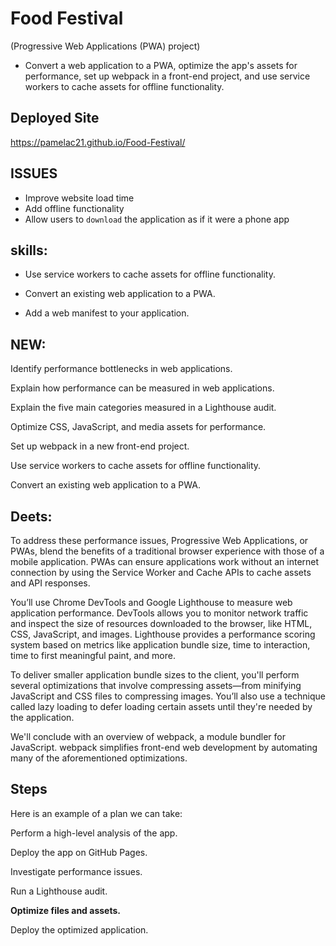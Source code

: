 # Food Festival
(Progressive Web Applications (PWA) project)
* Convert a web application to a PWA, optimize the app's assets for performance, set up webpack in a front-end project, and use service workers to cache assets for offline functionality.

## Deployed Site
https://pamelac21.github.io/Food-Festival/

## ISSUES
* Improve website load time
* Add offline functionality
* Allow users to `download` the application as if it were a phone app

## skills:

* Use service workers to cache assets for offline functionality.

* Convert an existing web application to a PWA.

* Add a web manifest to your application.

## NEW:

Identify performance bottlenecks in web applications.

Explain how performance can be measured in web applications.

Explain the five main categories measured in a Lighthouse audit.

Optimize CSS, JavaScript, and media assets for performance.

Set up webpack in a new front-end project.

Use service workers to cache assets for offline functionality.

Convert an existing web application to a PWA.

## Deets:

To address these performance issues, Progressive Web Applications, or PWAs, blend the benefits of a traditional browser experience with those of a mobile application. PWAs can ensure applications work without an internet connection by using the Service Worker and Cache APIs to cache assets and API responses.

You’ll use Chrome DevTools and Google Lighthouse to measure web application performance. DevTools allows you to monitor network traffic and inspect the size of resources downloaded to the browser, like HTML, CSS, JavaScript, and images. Lighthouse provides a performance scoring system based on metrics like application bundle size, time to interaction, time to first meaningful paint, and more.

To deliver smaller application bundle sizes to the client, you'll perform several optimizations that involve compressing assets—from minifying JavaScript and CSS files to compressing images. You’ll also use a technique called lazy loading to defer loading certain assets until they're needed by the application.

We'll conclude with an overview of webpack, a module bundler for JavaScript. webpack simplifies front-end web development by automating many of the aforementioned optimizations.

## Steps
Here is an example of a plan we can take: 

Perform a high-level analysis of the app.

Deploy the app on GitHub Pages.

Investigate performance issues.

Run a Lighthouse audit.

__Optimize files and assets.__

Deploy the optimized application.
